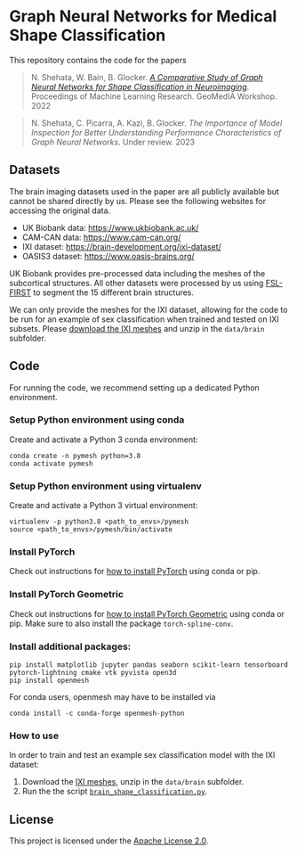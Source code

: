 # Graph Neural Networks for Medical Shape Classification

This repository contains the code for the papers
> N. Shehata, W. Bain, B. Glocker. [_A Comparative Study of Graph Neural Networks for Shape Classification in Neuroimaging_](https://openreview.net/forum?id=HdCrxrSXZZ-). Proceedings of Machine Learning Research. GeoMedIA Workshop. 2022

> N. Shehata, C. Picarra, A. Kazi, B. Glocker. _The Importance of Model Inspection for Better Understanding Performance Characteristics of Graph Neural Networks_. Under review. 2023

## Datasets

The brain imaging datasets used in the paper are all publicly available but cannot be shared directly by us. Please see the following websites for accessing the original data.

- UK Biobank data: https://www.ukbiobank.ac.uk/
- CAM-CAN data: https://www.cam-can.org/
- IXI dataset: https://brain-development.org/ixi-dataset/
- OASIS3 dataset: https://www.oasis-brains.org/

UK Biobank provides pre-processed data including the meshes of the subcortical structures. All other datasets were processed by us using [FSL-FIRST](https://fsl.fmrib.ox.ac.uk/fsl/fslwiki/FIRST/UserGuide) to segment the 15 different brain structures.

We can only provide the meshes for the IXI dataset, allowing for the code to be run for an example of sex classification when trained and tested on IXI subsets. Please [download the IXI meshes](https://imperialcollegelondon.box.com/s/qasj750gwk0e62mncy9pycp2bznsho7m) and unzip in the `data/brain` subfolder.

## Code

For running the code, we recommend setting up a dedicated Python environment.

### Setup Python environment using conda

Create and activate a Python 3 conda environment:

   ```shell
   conda create -n pymesh python=3.8
   conda activate pymesh
   ```

### Setup Python environment using virtualenv

Create and activate a Python 3 virtual environment:

   ```shell
   virtualenv -p python3.8 <path_to_envs>/pymesh
   source <path_to_envs>/pymesh/bin/activate
   ```

### Install PyTorch

Check out instructions for [how to install PyTorch](https://pytorch.org/get-started/locally/) using conda or pip.

### Install PyTorch Geometric

Check out instructions for [how to install PyTorch Geometric](https://pytorch-geometric.readthedocs.io/en/latest/notes/installation.html#) using conda or pip. Make sure to also install the package `torch-spline-conv`.

### Install additional packages:
   
   ```shell
   pip install matplotlib jupyter pandas seaborn scikit-learn tensorboard pytorch-lightning cmake vtk pyvista open3d
   pip install openmesh
   ```
   
   For conda users, openmesh may have to be installed via
   ```shell
   conda install -c conda-forge openmesh-python
   ```

### How to use

In order to train and test an example sex classification model with the IXI dataset:

1. Download the [IXI meshes](https://imperialcollegelondon.box.com/s/qasj750gwk0e62mncy9pycp2bznsho7m), unzip in the `data/brain` subfolder.
2. Run the the script [`brain_shape_classification.py`](brain_shape_classification.py).

## License
This project is licensed under the [Apache License 2.0](LICENSE).
